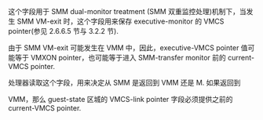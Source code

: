 
这个字段用于 SMM dual-monitor treatment (SMM 双重监控处理)机制下，当发生  SMM VM-exit 时，这个字段用来保存 executive-monitor 的 VMCS pointer(参见 2.6.6.5 节与 3.2.2 节). 

由于 SMM VM-exit 可能发生在 VMM 中，因此，executive-VMCS pointer 值可能等于  VMXON pointer，也可能等于进入 SMM-transfer monitor 前的 current-VMCS pointer. 

处理器读取这个字段，用来决定从 SMM 是返回到 VMM 还是 M. 如果返回到

VMM，那么 guest-state 区城的 VMCS-link pointer 字段必须提供之前的 current-VMCS pointer. 